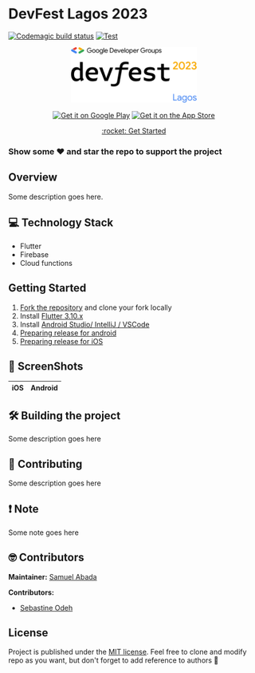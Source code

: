 # DevFest Lagos 2023
[![Codemagic build status](https://api.codemagic.io/apps/64da71850bfae33ab37b51d5/dev-android/status_badge.svg)](https://codemagic.io/apps/64da71850bfae33ab37b51d5/dev-android/latest_build)
[![Test](https://github.com/Mastersam07/devfest-lagos-jordan-year/actions/workflows/ci.yaml/badge.svg?branch=dev&event=push)](https://github.com/Mastersam07/devfest-lagos-jordan-year/actions/workflows/ci.yaml)

<p align="center">
  <img src="./shots/gdg-logo.png" alt="DevFest Lagos 2023" width="50%" />
</p>
<p align="center">
<a target="_blank" href='https://play.google.com/store/apps/details?id=com.gdglagos.devfestlg'><img alt='Get it on Google Play' src='https://goldtonemusicgroup.com/img/goldtone/main-page/news/playstore-badge.png' height='75px'/></a>
<a target="_blank" href='#'><img alt='Get it on the App Store' src='https://upload.wikimedia.org/wikipedia/commons/thumb/3/3c/Download_on_the_App_Store_Badge.svg/1280px-Download_on_the_App_Store_Badge.svg.png' height='75px'/></a>
</p>
<p align="center"><a href="#getting-started">:rocket: Get Started</a></p>

### Show some ❤️ and star the repo to support the project

## Overview

Some description goes here.

## 💻 Technology Stack

- Flutter
- Firebase
- Cloud functions

## Getting Started

1. [Fork the repository]() and clone your fork locally
2. Install [Flutter 3.10.x](https://flutter.dev/docs/get-started/install)
3. Install [Android Studio/ IntelliJ / VSCode](https://flutter.dev/docs/development/tools/android-studio)
4. [Preparing release for android](https://flutter.dev/docs/deployment/android)
5. [Preparing release for iOS](https://flutter.dev/docs/deployment/ios)

## 📸 ScreenShots

|             iOS              |              Android              |
| :--------------------------: | :-------------------------------: |

## 🛠️ Building the project
Some description goes here

## 📄 Contributing
Some description goes here

## ❗️ Note
Some note goes here

## 🤓 Contributors

**Maintainer:** [Samuel Abada](https://github.com/mastersam07)

**Contributors:**
- [Sebastine Odeh](https://github.com/CoderNamedHendrick)

## License

Project is published under the [MIT license](/LICENSE).
Feel free to clone and modify repo as you want, but don't forget to add reference to authors 🙂